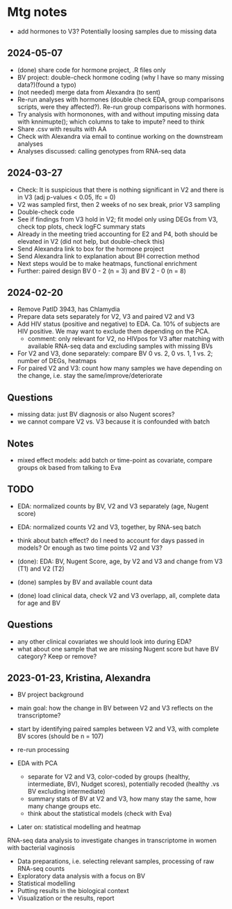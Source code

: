 # Mtg notes

- add hormones to V3? Potentially loosing samples due to missing data

## 2024-05-07

- (done) share code for hormone project, .R files only
- BV project: double-check hormone coding (why I have so many missing data?)(found a typo)
- (not needed) merge data from Alexandra (to sent)
- Re-run analyses with hormones (double check EDA, group comparisons scripts, were they affected?). Re-run group comparisons with hormones.
- Try analysis with hormonones, with and without imputing missing data with knnimupte(); which columns to take to impute? need to think
- Share .csv with results with AA
- Check with Alexandra via email to continue working on the downstream analyses
- Analyses discussed: calling genotypes from RNA-seq data

## 2024-03-27

- Check: It is suspicious that there is nothing significant in V2 and there is in V3 (adj p-values < 0.05, lfc = 0)
- V2 was sampled first, then 2 weeks of no sex break, prior V3 sampling
- Double-check code
- See if findings from V3 hold in V2; fit model only using DEGs from V3, check top plots, check logFC summary stats
- Already in the meeting tried accounting for E2 and P4, both should be elevated in V2 (did not help, but double-check this)
- Send Alexandra link to box for the hormone project
- Send Alexandra link to explanation about BH correction method
- Next steps would be to make heatmaps, functional enrichment
- Further: paired design BV 0 - 2 (n = 3) and BV 2 - 0 (n = 8)

## 2024-02-20

- Remove PatID 3943, has Chlamydia
- Prepare data sets separately for V2, V3 and paired V2 and V3
- Add HIV status (positive and negative) to EDA. Ca. 10% of subjects are HIV positive. We may want to exclude them depending on the PCA.
  - comment: only relevant for V2, no HIVpos for V3 after matching with available RNA-seq data and excluding samples with missing BVs
- For V2 and V3, done separately: compare BV 0 vs. 2, 0 vs. 1, 1 vs. 2; number of DEGs, heatmaps  
- For paired V2 and V3: count how many samples we have depending on the change, i.e. stay the same/improve/deteriorate
  
## Questions

- missing data: just BV diagnosis or also Nugent scores?
- we cannot compare V2 vs. V3 because it is confounded with batch

## Notes

- mixed effect models: add batch or time-point as covariate, compare groups ok based from talking to Eva

## TODO

- EDA: normalized counts by BV, V2 and V3 separately (age, Nugent score)
- EDA: normalized counts V2 and V3, together, by RNA-seq batch
- think about batch effect? do I need to account for days passed in models? Or enough as two time points V2 and V3?

- (done): EDA: BV, Nugent Score, age, by V2 and V3 and change from V3 (T1) and V2 (T2)
- (done) samples by BV and available count data
- (done) load clinical data, check V2 and V3 overlapp, all, complete data for age and BV

## Questions

- any other clinical covariates we should look into during EDA?
- what about one sample that we are missing Nugent score but have BV category? Keep or remove?

## 2023-01-23, Kristina, Alexandra

- BV project background
- main goal: how the change in BV between V2 and V3 reflects on the transcriptome?
- start by identifying paired samples between V2 and V3, with complete BV scores (should be n = 107)
- re-run processing

- EDA with PCA
  - separate for V2 and V3, color-coded by groups (healthy, intermediate, BV), Nudget scores), potentially recoded (healthy .vs BV excluding intermediate)
  - summary stats of BV at V2 and V3, how many stay the same, how many change groups etc.
  - think about the statistical models (check with Eva)
- Later on: statistical modelling and heatmap

RNA-seq data analysis to investigate changes in transcriptome in women with bacterial vaginosis

- Data preparations, i.e. selecting relevant samples, processing of raw RNA-seq counts
- Exploratory data analysis with a focus on BV
- Statistical modelling
- Putting results in the biological context
- Visualization or the results, report